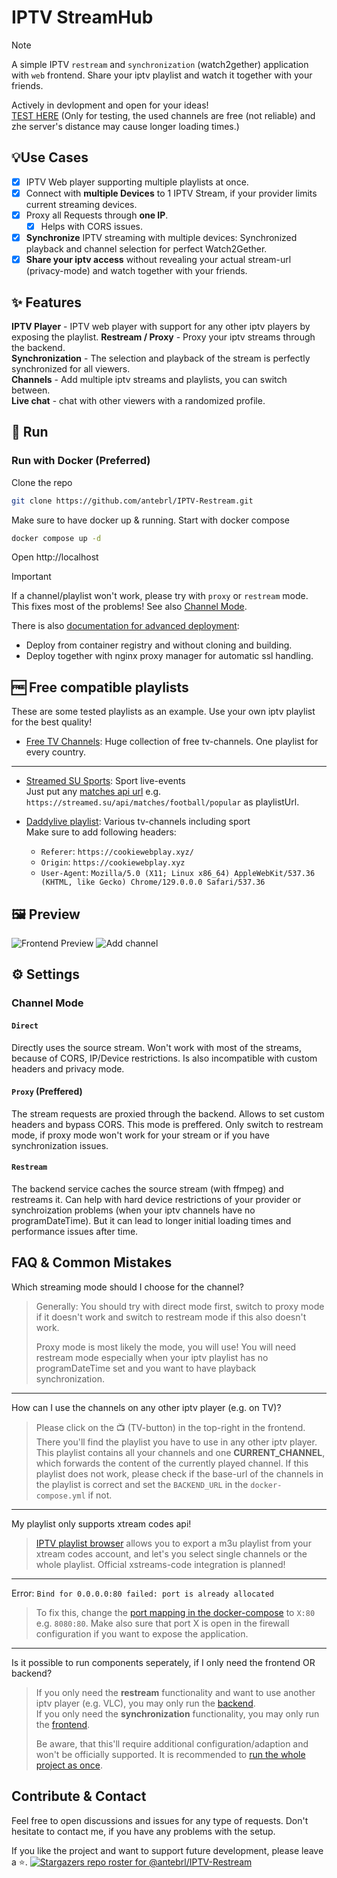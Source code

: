 # IPTV StreamHub

> [!NOTE]  
>A simple IPTV `restream` and `synchronization` (watch2gether) application with `web` frontend. Share your iptv playlist and watch it together with your friends.
> 
>Actively in devlopment and open for your ideas! <br>
> [TEST HERE](https://ante.is-a.dev) (Only for testing, the used channels are free (not reliable) and zhe server's distance may cause longer loading times.)

## 💡Use Cases
- [x] IPTV Web player supporting multiple playlists at once.
- [x] Connect with **multiple Devices** to 1 IPTV Stream, if your provider limits current streaming devices.
- [x] Proxy all Requests through **one IP**.
  - [x] Helps with CORS issues.
- [x] **Synchronize** IPTV streaming with multiple devices: Synchronized playback and channel selection for perfect Watch2Gether.
- [x] **Share your iptv access** without revealing your actual stream-url (privacy-mode) and watch together with your friends.

## ✨ Features 
**IPTV Player** - IPTV web player with support for any other iptv players by exposing the playlist.
**Restream / Proxy** - Proxy your iptv streams through the backend. <br>
**Synchronization** - The selection and playback of the stream is perfectly synchronized for all viewers. <br>
**Channels** - Add multiple iptv streams and playlists, you can switch between. <br>
**Live chat** - chat with other viewers with a randomized profile.

## 🚀 Run

### Run with Docker (Preferred)

Clone the repo

```bash
git clone https://github.com/antebrl/IPTV-Restream.git
```

Make sure to have docker up & running. Start with docker compose
```bash
docker compose up -d
```
Open http://localhost

> [!IMPORTANT]  
> If a channel/playlist won't work, please try with `proxy` or `restream` mode. This fixes most of the problems! See also [Channel Mode](#channel-mode).

There is also [documentation for advanced deployment](/deployment/README.md):
- Deploy from container registry and without cloning and building.
- Deploy together with nginx proxy manager for automatic ssl handling.

## 🆓 Free compatible playlists

These are some tested playlists as an example. Use your own iptv playlist for the best quality!
- [Free TV Channels](https://github.com/iptv-org/iptv): Huge collection of free tv-channels. One playlist for every country.

---

- [Streamed SU Sports](https://streamed.su): Sport live-events <br>
  Just put any [matches api url](https://streamed.su/docs/matches) e.g. `https://streamed.su/api/matches/football/popular` as playlistUrl.
  
- [Daddylive playlist](https://github.com/dtankdempse/daddylive-m3u): Various tv-channels including sport <br>
  Make sure to add following headers:
  - `Referer`: `https://cookiewebplay.xyz/`
  - `Origin`: `https://cookiewebplay.xyz`
  - `User-Agent`: `Mozilla/5.0 (X11; Linux x86_64) AppleWebKit/537.36 (KHTML, like Gecko) Chrome/129.0.0.0 Safari/537.36`

## 🖼️ Preview
![Frontend Preview](/frontend/ressources/frontend-preview.png)
![Add channel](/frontend/ressources/add-channel.png)

## ⚙️ Settings

### Channel Mode
#### `Direct`
Directly uses the source stream. Won't work with most of the streams, because of CORS, IP/Device restrictions. Is also incompatible with custom headers and privacy mode.

#### `Proxy` (Preffered)
The stream requests are proxied through the backend. Allows to set custom headers and bypass CORS. This mode is preffered. Only switch to restream mode, if proxy mode won't work for your stream or if you have synchronization issues.

#### `Restream`
The backend service caches the source stream (with ffmpeg) and restreams it. Can help with hard device restrictions of your provider or synchroization problems (when your iptv channels have no programDateTime). But it can lead to longer initial loading times and performance issues after time.

## FAQ & Common Mistakes

Which streaming mode should I choose for the channel?

> Generally: You should try with direct mode first, switch to proxy mode if it doesn't work and switch to restream mode if this also doesn't work.
>
> Proxy mode is most likely the mode, you will use! You will need restream mode especially when your iptv playlist has no programDateTime set and you want to have playback synchronization.
---

How can I use the channels on any other iptv player (e.g. on TV)?

> Please click on the 📺 (TV-button) in the top-right in the frontend. There you'll find the playlist you have to use in any other iptv player.
> This playlist contains all your channels and one **CURRENT_CHANNEL**, which forwards the content of the currently played channel.
> If this playlist does not work, please check if the base-url of the channels in the playlist is correct and set the `BACKEND_URL` in the `docker-compose.yml` if not.
---

My playlist only supports xtream codes api!

> [IPTV playlist browser](https://github.com/PhunkyBob/iptv_playlist_browser) allows you to export a m3u playlist from your xtream codes account, and let's you select single channels or the whole playlist. Official xstreams-code integration is planned!
---
Error: `Bind for 0.0.0.0:80 failed: port is already allocated`

> To fix this, change the [port mapping in the docker-compose](docker-compose.yml#L40) to `X:80` e.g. `8080:80`. Make also sure that port X is open in the firewall configuration if you want to expose the application.
---
Is it possible to run components seperately, if I only need the frontend OR backend?

> If you only need the **restream** functionality and want to use another iptv player (e.g. VLC), you may only run the [backend](/backend/README.md).
> <br>
> If you only need the **synchronization** functionality, you may only run the [frontend](/frontend/README.md).
>
> Be aware, that this'll require additional configuration/adaption and won't be officially supported. It is recommended to [run the whole project as once](#run-with-docker-preferred).

## Contribute & Contact
Feel free to open discussions and issues for any type of requests. Don't hesitate to contact me, if you have any problems with the setup.


If you like the project and want to support future development, please leave a ⭐.
[![Stargazers repo roster for @antebrl/IPTV-Restream](https://reporoster.com/stars/dark/antebrl/IPTV-Restream)](https://github.com/antebrl/IPTV-Restream/stargazers)
